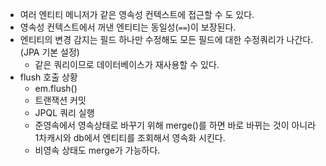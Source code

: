 - 여러 엔티티 메니저가 같은 영속성 컨텍스트에 접근할 수 도 있다.
- 영속성 컨텍스트에서 꺼낸 엔티티는 동일성(`==`)이 보장된다.
- 엔티티의 변경 감지는 필드 하나만 수정해도 모든 필드에 대한 수정쿼리가 나간다.(JPA 기본 설정)
	- 같은 쿼리이므로 데이터베이스가 재사용할 수 있다.
- flush 호출 상황
	- em.flush()
	- 트랜잭션 커밋
	- JPQL 쿼리 실행
	- 준영속에서 영속상태로 바꾸기 위해 merge()를 하면 바로 바뀌는 것이 아니라 1차캐시와 db에서 엔티티를 조회해서 영속화 시킨다. 
	- 비영속 상태도 merge가 가능하다.